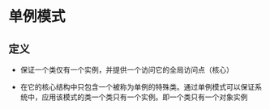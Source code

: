 # 单例模式

## 定义

+ 保证一个类仅有一个实例，并提供一个访问它的全局访问点（核心）

+ 在它的核心结构中只包含一个被称为单例的特殊类。通过单例模式可以保证系统中，应用该模式的类一个类只有一个实例。即一个类只有一个对象实例
